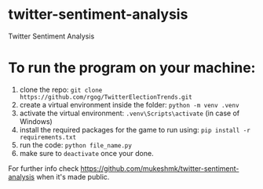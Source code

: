 # twitter-sentiment-analysis
Twitter Sentiment Analysis

# To run the program on your machine:
1. clone the repo: `git clone https://github.com/rgog/TwitterElectionTrends.git`
2. create a virtual environment inside the folder: `python -m venv .venv`
3. activate the virtual environment: `.venv\Scripts\activate` (in case of Windows)
4. install the required packages for the game to run using: `pip install -r requirements.txt`
5. run the code: `python file_name.py`
6. make sure to `deactivate` once your done.

For further info check https://github.com/mukeshmk/twitter-sentiment-analysis when it's made public.
